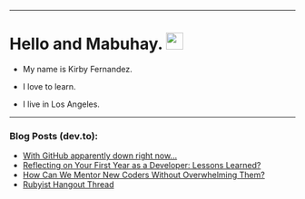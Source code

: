 
<img src="https://komarev.com/ghpvc/?username=kirbygit&style=flat-square&color=blue" alt=""/>

---
<h1>
  Hello and Mabuhay.
  <img src="https://media.giphy.com/media/hvRJCLFzcasrR4ia7z/giphy.gif" width="30px"/>
</h1>

- My name is Kirby Fernandez.

- I love to learn.

- I live in Los Angeles.

---

### Blog Posts (dev.to):
<!-- BLOG-POST-LIST:START -->
- [With GitHub apparently down right now...](https://dev.to/ben/with-github-apparently-down-right-now-on2)
- [Reflecting on Your First Year as a Developer: Lessons Learned?](https://dev.to/codenewbieteam/reflecting-on-your-first-year-as-a-developer-lessons-learned-e1b)
- [How Can We Mentor New Coders Without Overwhelming Them?](https://dev.to/codenewbieteam/how-can-we-mentor-new-coders-without-overwhelming-them-18pn)
- [Rubyist Hangout Thread](https://dev.to/ben/rubyist-hangout-thread-49gp)
<!-- BLOG-POST-LIST:END -->
